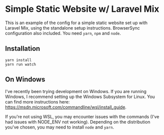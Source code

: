 # Simple Static Website w/ Laravel Mix

This is an example of the config for a simple static website set up with Laravel Mix, using the standalone setup instructions. BrowserSync configuration also included. You need `yarn`, `npm` and `node`.

## Installation

```
yarn install
yarn run watch
```

## On Windows

I've recently been trying development on Windows. If you are running Windows, I recommend setting up the Windows Subsystem for Linux. You can find more instructions here: https://msdn.microsoft.com/commandline/wsl/install_guide.

If you're not using WSL, you may encounter issues with the commands (I've had issues with NODE_ENV not working). Depending on the distribution you've chosen, you may need to install `node` and `yarn`.